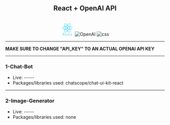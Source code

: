 <h2 align="center">React + OpenAI API</h2><br>
<div align="center"><img src="https://raw.githubusercontent.com/devicons/devicon/master/icons/react/react-original-wordmark.svg" alt="react" width="40" height="40"/>
<img src="https://upload.wikimedia.org/wikipedia/commons/thumb/0/04/ChatGPT_logo.svg/2048px-ChatGPT_logo.svg.png" alt="OpenAI" width="40" height="40"/>
<img src="https://www.vectorlogo.zone/logos/w3_html5/w3_html5-icon.svg" alt="css" width="40" height="40"/></div>
<hr>

<b>MAKE SURE TO CHANGE "API_KEY" TO AN ACTUAL OPENAI API KEY</b><br>

<hr>
<div><h3>1-Chat-Bot</h3>
 <ul>
 <li>Live: -----
 <li>
 Packages/libraries used: chatscope/chat-ui-kit-react
 </li>
 </ul>
 </div>
<hr>
<div><h3>2-Image-Generator</h3>
 <ul>
 <li>Live: -----
 <li>
 Packages/libraries used: none
 </li>
 </ul>
 </div>
